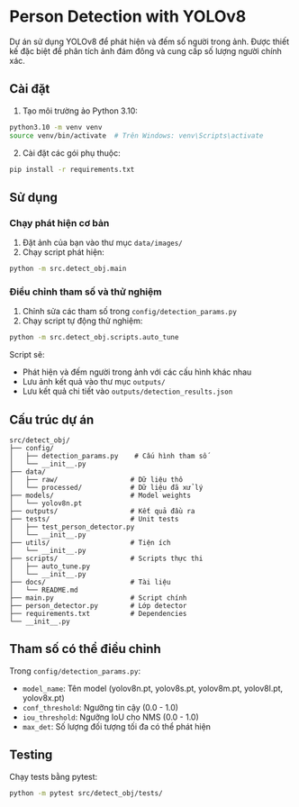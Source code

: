 # Person Detection with YOLOv8

Dự án sử dụng YOLOv8 để phát hiện và đếm số người trong ảnh. Được thiết kế đặc biệt để phân tích ảnh đám đông và cung cấp số lượng người chính xác.

## Cài đặt

1. Tạo môi trường ảo Python 3.10:
```bash
python3.10 -m venv venv
source venv/bin/activate  # Trên Windows: venv\Scripts\activate
```

2. Cài đặt các gói phụ thuộc:
```bash
pip install -r requirements.txt
```

## Sử dụng

### Chạy phát hiện cơ bản
1. Đặt ảnh của bạn vào thư mục `data/images/`
2. Chạy script phát hiện:
```bash
python -m src.detect_obj.main
```

### Điều chỉnh tham số và thử nghiệm
1. Chỉnh sửa các tham số trong `config/detection_params.py`
2. Chạy script tự động thử nghiệm:
```bash
python -m src.detect_obj.scripts.auto_tune
```

Script sẽ:
- Phát hiện và đếm người trong ảnh với các cấu hình khác nhau
- Lưu ảnh kết quả vào thư mục `outputs/`
- Lưu kết quả chi tiết vào `outputs/detection_results.json`

## Cấu trúc dự án

```
src/detect_obj/
├── config/
│   ├── detection_params.py    # Cấu hình tham số
│   └── __init__.py
├── data/
│   ├── raw/                  # Dữ liệu thô
│   └── processed/            # Dữ liệu đã xử lý
├── models/                   # Model weights
│   └── yolov8n.pt
├── outputs/                  # Kết quả đầu ra
├── tests/                    # Unit tests
│   ├── test_person_detector.py
│   └── __init__.py
├── utils/                    # Tiện ích
│   └── __init__.py
├── scripts/                  # Scripts thực thi
│   ├── auto_tune.py
│   └── __init__.py
├── docs/                     # Tài liệu
│   └── README.md
├── main.py                   # Script chính
├── person_detector.py        # Lớp detector
├── requirements.txt          # Dependencies
└── __init__.py
```

## Tham số có thể điều chỉnh

Trong `config/detection_params.py`:
- `model_name`: Tên model (yolov8n.pt, yolov8s.pt, yolov8m.pt, yolov8l.pt, yolov8x.pt)
- `conf_threshold`: Ngưỡng tin cậy (0.0 - 1.0)
- `iou_threshold`: Ngưỡng IoU cho NMS (0.0 - 1.0)
- `max_det`: Số lượng đối tượng tối đa có thể phát hiện

## Testing

Chạy tests bằng pytest:
```bash
python -m pytest src/detect_obj/tests/
```
